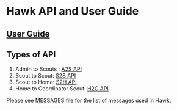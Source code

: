 <!--
SPDX-FileCopyrightText: 2022 Carnegie Mellon University <satya-group@lists.andrew.cmu.edu>

SPDX-License-Identifier: GPL-2.0-only
-->

# Hawk API and User Guide

## [User Guide](user_guide.md)

## Types of API
1. Admin to Scouts : [A2S API](a2s_api.md)
2. Scout to Scout: [S2S API](s2s_api.md)
3. Scout to Home: [S2H API](s2h_api.md)
4. Home to Coordinator Scout: [H2C API](h2c_api.md)



Please see [MESSAGES](/docs/messages.md) file for the list of messages used in Hawk.
